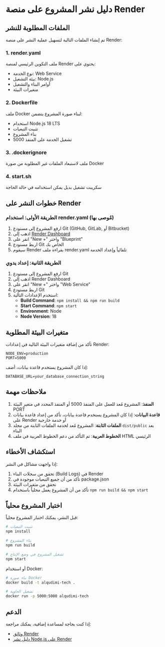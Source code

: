 # دليل نشر المشروع على منصة Render

## الملفات المطلوبة للنشر

تم إنشاء الملفات التالية لتسهيل عملية النشر على منصة Render:

### 1. render.yaml
ملف التكوين الرئيسي لمنصة Render يحتوي على:
- نوع الخدمة: Web Service
- بيئة التشغيل: Node.js
- أوامر البناء والتشغيل
- متغيرات البيئة

### 2. Dockerfile
ملف Docker لبناء صورة المشروع يتضمن:
- استخدام Node.js 18 LTS
- تثبيت التبعيات
- بناء المشروع
- تشغيل الخدمة على المنفذ 5000

### 3. .dockerignore
ملف لاستبعاد الملفات غير المطلوبة من صورة Docker

### 4. start.sh
سكريبت تشغيل بديل يمكن استخدامه في حالة الحاجة

## خطوات النشر على Render

### الطريقة الأولى: استخدام render.yaml (مُوصى بها)

1. ارفع المشروع إلى مستودع Git (GitHub, GitLab, أو Bitbucket)
2. اذهب إلى [Render Dashboard](https://dashboard.render.com)
3. انقر على "New +" واختر "Blueprint"
4. اربط مستودع Git الخاص بك
5. سيقوم Render بقراءة ملف render.yaml تلقائياً وإعداد الخدمة

### الطريقة الثانية: إعداد يدوي

1. ارفع المشروع إلى مستودع Git
2. اذهب إلى Render Dashboard
3. انقر على "New +" واختر "Web Service"
4. اربط مستودع Git
5. استخدم الإعدادات التالية:
   - **Build Command**: `npm install && npm run build`
   - **Start Command**: `npm start`
   - **Environment**: Node
   - **Node Version**: 18

## متغيرات البيئة المطلوبة

تأكد من إضافة متغيرات البيئة التالية في إعدادات Render:

```
NODE_ENV=production
PORT=5000
```

إذا كان المشروع يستخدم قاعدة بيانات، أضف:
```
DATABASE_URL=your_database_connection_string
```

## ملاحظات مهمة

1. **المنفذ**: المشروع مُعد للعمل على المنفذ 5000 أو المنفذ المحدد في متغير البيئة PORT
2. **قاعدة البيانات**: إذا كان المشروع يستخدم قاعدة بيانات، تأكد من إعداد قاعدة بيانات على Render أو خدمة خارجية
3. **الملفات الثابتة**: المشروع مُعد لخدمة الملفات الثابتة من مجلد `dist/public` بعد البناء
4. **الخطوط العربية**: تم التأكد من دعم الخطوط العربية في ملف HTML الرئيسي

## استكشاف الأخطاء

إذا واجهت مشاكل في النشر:

1. تحقق من سجلات البناء (Build Logs) في Render
2. تأكد من أن جميع التبعيات موجودة في package.json
3. تحقق من متغيرات البيئة
4. تأكد من أن المشروع يعمل محلياً باستخدام `npm run build && npm start`

## اختبار المشروع محلياً

قبل النشر، يمكنك اختبار المشروع محلياً:

```bash
# تثبيت التبعيات
npm install

# بناء المشروع
npm run build

# تشغيل المشروع في وضع الإنتاج
npm start
```

أو استخدام Docker:

```bash
# بناء صورة Docker
docker build -t alqudimi-tech .

# تشغيل الحاوية
docker run -p 5000:5000 alqudimi-tech
```

## الدعم

إذا كنت بحاجة لمساعدة إضافية، يمكنك مراجعة:
- [وثائق Render](https://render.com/docs)
- [دليل نشر Node.js على Render](https://render.com/docs/deploy-node-express-app)

